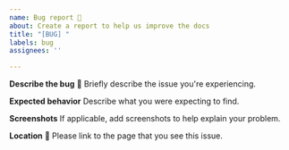 ```yaml
---
name: Bug report 🐞
about: Create a report to help us improve the docs
title: "[BUG] "
labels: bug
assignees: ''

---
```

<!-- ⚠️ Do Not Delete This! bug_report_template ⚠️ -->
<!-- Please search existing issues to avoid creating duplicates. -->

**Describe the bug** 🐞
Briefly describe the issue you're experiencing.

**Expected behavior**
Describe what you were expecting to find.

**Screenshots**
If applicable, add screenshots to help explain your problem.

**Location** 🎯
Please link to the page that you see this issue.
